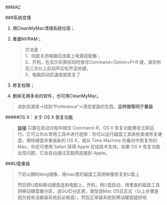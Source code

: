 ##MAC

###系统变慢

1.	用CleanMyMac清理系统垃圾；

2.	重置NVRAM；

	> 方法是：  
	> 1、彻底关闭电脑后连接上电源适配器；  
	> 2、开机，在显示灰屏前同时按住Command+Option+P+R 键，直到听见三次以上启动声后松开这些键。  
	> 3、电脑启动后速度就恢复了

3.	修复权限；

4.	删掉无用多余的软件，也可用CleanMyMac。

> 进到资源库→找到“Preference”→清空里面的东西。**这样做等同于重装**

#####OS X：关于 OS X 恢复功能

> [链接](http://www.apple.com/cn/osx/recovery/) 只要在启动过程中按住 Command-R，OS X 恢复功能便会立即运行。它可让你从常用工具中进行选择：你可以运行磁盘工具来检查或修复硬盘，擦除硬盘并重装新的 OS X，或从 Time Machine 的备份中恢复你的 Mac。你还可使用 Safari 获得 Apple 在线技术支持。如果 OS X 恢复功能出现问题，它会自动通过互联网连接到 Apple。

###U盘重装

> 下好山狮的dmg镜像，用mac里的磁盘工具把映像恢复到U盘上
>
> 然后把U盘和移动硬盘连到电脑上，开机，用U盘启动，用里面的磁盘工具把移动硬盘重分区，选GUID分区表，类型选Mac OS日志式（以上步骤是因为我有洁癖装系统前必格盘），然后正常装系统到移动硬盘就好啦
